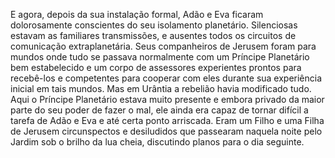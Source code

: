 ﻿E agora, depois da sua instalação formal, Adão e Eva ficaram dolorosamente conscientes do seu isolamento planetário. Silenciosas estavam as familiares transmissões, e ausentes todos os circuitos de comunicação extraplanetária. Seus companheiros de Jerusem foram para mundos onde tudo se passava normalmente com um Príncipe Planetário bem estabelecido e um corpo de assessores experientes  prontos para recebê-los e competentes para cooperar com eles durante sua experiência inicial em tais mundos. Mas em Urântia a rebelião havia modificado tudo. Aqui o Príncipe Planetário estava muito presente e embora privado da maior parte do seu poder de fazer o mal, ele ainda era capaz de tornar difícil a tarefa de Adão e Eva e até certa ponto arriscada. Eram um Filho e uma Filha de Jerusem circunspectos e desiludidos que passearam naquela noite pelo Jardim sob o brilho da lua cheia, discutindo planos para o dia seguinte.